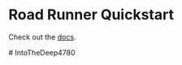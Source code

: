 # Road Runner Quickstart

Check out the [docs](https://rr.brott.dev/docs/v1-0/tuning/).

#   I n t o T h e D e e p 4 7 8 0  
 
